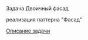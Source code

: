 Задача Двоичный фасад

реализация паттерна "Фасад"

[Описание задачи](https://github.com/netology-code/jd-homeworks/tree/master/structural/task2)
